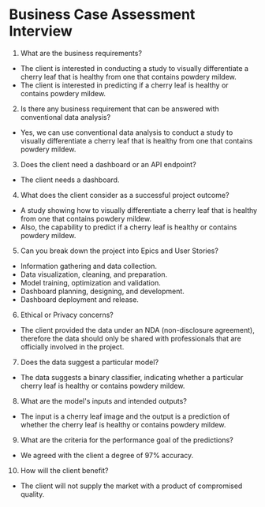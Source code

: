 # Business Case Assessment Interview

1. What are the business requirements?
- The client is interested in conducting a study to visually differentiate a cherry leaf that is healthy from one that contains powdery mildew.
- The client is interested in predicting if a cherry leaf is healthy or contains powdery mildew.

2. Is there any business requirement that can be answered with conventional data analysis?
- Yes, we can use conventional data analysis to conduct a study to visually differentiate a cherry leaf that is healthy from one that contains powdery mildew.

3. Does the client need a dashboard or an API endpoint?
- The client needs a dashboard.

4. What does the client consider as a successful project outcome?
- A study showing how to visually differentiate a cherry leaf that is healthy from one that contains powdery mildew.
- Also, the capability to predict if a cherry leaf is healthy or contains powdery mildew.

5. Can you break down the project into Epics and User Stories?
- Information gathering and data collection.
- Data visualization, cleaning, and preparation.
- Model training, optimization and validation.
- Dashboard planning, designing, and development.
- Dashboard deployment and release.

6. Ethical or Privacy concerns?
- The client provided the data under an NDA (non-disclosure agreement), therefore the data should only be shared with professionals that are officially involved in the project.

7. Does the data suggest a particular model?
- The data suggests a binary classifier, indicating whether a particular cherry leaf is healthy or contains powdery mildew.

8. What are the model's inputs and intended outputs?
- The input is a cherry leaf image and the output is a prediction of whether the cherry leaf is healthy or contains powdery mildew.

9. What are the criteria for the performance goal of the predictions?
- We agreed with the client a degree of 97% accuracy.

10. How will the client benefit?
- The client will not supply the market with a product of compromised quality.